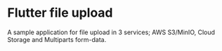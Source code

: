 # Flutter file upload

A sample application for file upload in 3 services; AWS S3/MinIO, Cloud Storage and Multiparts form-data.


 